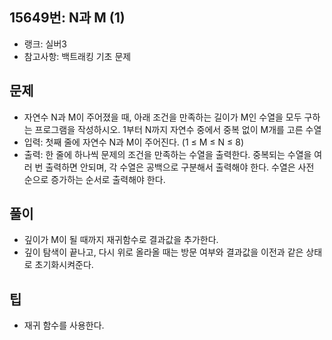 <h2>15649번: N과 M (1)</h2>
<ul>
  <li>랭크: 실버3</li>
  <li>참고사항: 백트래킹 기초 문제</li>
</ul>
<h2>문제</h2>
<ul>
  <li>자연수 N과 M이 주어졌을 때, 아래 조건을 만족하는 길이가 M인 수열을 모두 구하는 프로그램을 작성하시오. 1부터 N까지 자연수 중에서 중복 없이 M개를 고른 수열</li>
  <li>입력: 첫째 줄에 자연수 N과 M이 주어진다. (1 ≤ M ≤ N ≤ 8)</li>
  <li>출력: 한 줄에 하나씩 문제의 조건을 만족하는 수열을 출력한다. 중복되는 수열을 여러 번 출력하면 안되며, 각 수열은 공백으로 구분해서 출력해야 한다. 수열은 사전 순으로 증가하는 순서로 출력해야 한다.</li>
</ul>
<h2>풀이</h2>
<ul>
  <li>깊이가 M이 될 때까지 재귀함수로 결과값을 추가한다.</li>
  <li>깊이 탐색이 끝나고, 다시 위로 올라올 때는 방문 여부와 결과값을 이전과 같은 상태로 초기화시켜준다.</li>
</ul>
<h2>팁</h2>
<ul>
  <li>재귀 함수를 사용한다.</li>
</ul>

